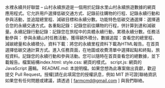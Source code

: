 水裡永續共好聯盟 – 山村永續旅遊是一個用於記錄水里山村永續旅遊數據的網頁應用程式。它允許用戶選擇低碳交通方式、記錄前往購物的行程、記錄永續行動和參與活動，並追蹤總里程、減碳目標和永續分數。功能特色低碳交通選擇：選擇適合您的永續交通方式。各重點記錄：記錄您前往購物的行程，併計算到達和減碳量。永續記錄行動記錄：記錄您在旅程中的具體永續行動，累積永續分數。任務活動參與： 參與永續山村任務活動，獲得額外積分。數據追蹤：查看您的總里程、減碳總量和永續積分。資料下載：將您的永續里程資料下載為HTML報告。在首頁選擇低碳交通計算方式。進入任務頁面，在地圖或收費清單中選擇起點和終點，旅程資料。記錄您的永續行動和參與活動。您可以隨時在首頁查看您的總數據，並下載報告。檔案結構index.html: style.css: 網頁的樣式。 script.js: 網頁的 JavaScript 邏輯。 README.md: 本說明檔。如果您想為此專案做出貢獻，歡迎提交 Pull Request。授權[請在此填寫您的授權訊息，例如 MIT 許可證]聯絡資訊如果您有任何問題或建議，請透過 [ farmcmd@gmail.com ] 與我們聯絡。
